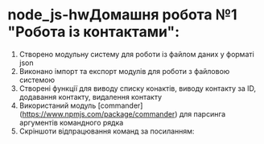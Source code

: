 # node_js-hwДомашня робота №1 "Робота із контактами":
1. Створено модульну систему для роботи із файлом даних у форматі json
2. Виконано імпорт та експорт модулів для роботи з файловою системою
3. Створені функції для виводу списку конактів, виводу контакту за ID, додавання контакту, видалення контакту
4. Використаний модуль [commander] (https://www.npmjs.com/package/commander) для парсинга аргументів командного рядка
5. Скріншоти відпрацювання команд за посиланням: 
